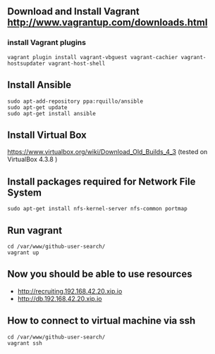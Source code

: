 ## Download and Install Vagrant http://www.vagrantup.com/downloads.html

### install Vagrant plugins

```
vagrant plugin install vagrant-vbguest vagrant-cachier vagrant-hostsupdater vagrant-host-shell
```

## Install Ansible

```
sudo apt-add-repository ppa:rquillo/ansible
sudo apt-get update
sudo apt-get install ansible
```

## Install Virtual Box

https://www.virtualbox.org/wiki/Download_Old_Builds_4_3 (tested on VirtualBox 4.3.8 )

## Install packages required for Network File System

```
sudo apt-get install nfs-kernel-server nfs-common portmap
```

## Run vagrant

```
cd /var/www/github-user-search/
vagrant up
```

## Now you should be able to use resources

- http://recruiting.192.168.42.20.xip.io
- http://db.192.168.42.20.xip.io

## How to connect to virtual machine via ssh

```
cd /var/www/github-user-search/
vagrant ssh
```
